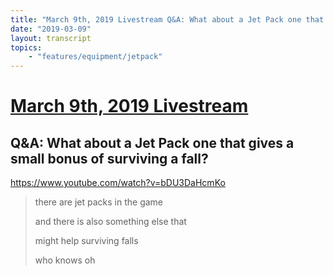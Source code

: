 ```yaml
---
title: "March 9th, 2019 Livestream Q&A: What about a Jet Pack one that gives a small bonus of surviving a fall?"
date: "2019-03-09"
layout: transcript
topics:
    - "features/equipment/jetpack"
---
```

# [March 9th, 2019 Livestream](../2019-03-09.md)
## Q&A: What about a Jet Pack one that gives a small bonus of surviving a fall?
https://www.youtube.com/watch?v=bDU3DaHcmKo
> there are jet packs in the game
> 
> and there is also something else that
> 
> might help surviving falls
> 
> who knows oh
> 
